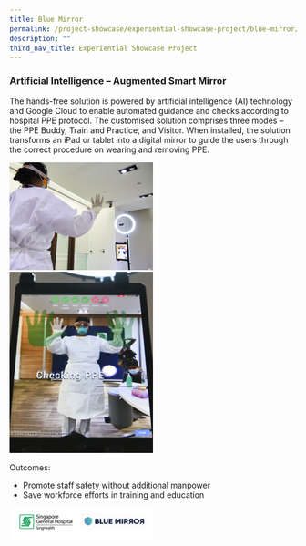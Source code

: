 ```yaml
---
title: Blue Mirror
permalink: /project-showcase/experiential-showcase-project/blue-mirror/
description: ""
third_nav_title: Experiential Showcase Project
---
```

### Artificial Intelligence – Augmented Smart Mirror 

The hands-free solution is powered by artificial intelligence (AI) technology and Google Cloud to enable automated guidance and checks according to hospital PPE protocol. The customised solution comprises three modes – the PPE Buddy, Train and Practice, and Visitor. When installed, the solution transforms an iPad or tablet into a digital mirror to guide the users through the correct procedure on wearing and removing PPE.  

<img style="width:50%" src="/images/Experiential%20Showcases/blue%20mirror%201.png">

<br>

<img style="width:50%" src="/images/Experiential%20Showcases/blue%20mirror%202.png">

Outcomes:
* Promote staff safety without additional manpower
* Save workforce efforts in training and education

<img style="width:50%" src="/images/Experiential%20Showcases/Nursing%20Software%20Smart%20Mirror/blue%20mirror%20.png">